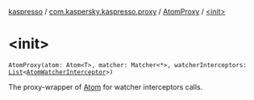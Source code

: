 [kaspresso](../../index.md) / [com.kaspersky.kaspresso.proxy](../index.md) / [AtomProxy](index.md) / [&lt;init&gt;](./-init-.md)

# &lt;init&gt;

`AtomProxy(atom: Atom<T>, matcher: Matcher<*>, watcherInterceptors: `[`List`](https://kotlinlang.org/api/latest/jvm/stdlib/kotlin.collections/-list/index.html)`<`[`AtomWatcherInterceptor`](../../com.kaspersky.kaspresso.interceptors.watcher.view/-atom-watcher-interceptor/index.md)`>)`

The proxy-wrapper of [Atom](#) for watcher interceptors calls.


